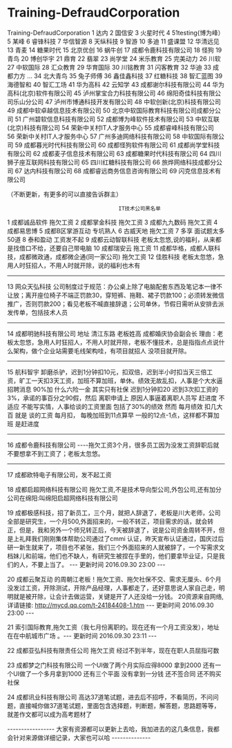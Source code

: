 # Training-DefraudCorporation
Training-DefraudCorporation
1 达内
2 国信安
3 火星时代
4 51testing{博为峰）
5 某峰
6 睿锋科技
7 华信智源
8 天纵科技
9 智游
10 多迪
11 盛课盟
12 华清远见
13 青麦
14 糖果时代
15 北京优创
16 蜗牛创 
17 成都令鹿科技有限公司
18 怪狗
19 青鸟
20 博创华宇
21 鼎育
22 翡翠
23 尚学堂
24 米乐教育
25 完美动力
26 川软
27 中软国际
28 汇众教育
29 华育国际
30 川铭教育
31 闪客教育
32 华迪
33 成都力方 ...
34 北大青鸟
35 兔子师傅
36 鑫佳鑫科技
37 红糖科技
38 智汇蓝图
39 海德智和
40 智汇工场
41 华为高科
42 云知学
43 成都谢尔科技有限公司
44 华为高科(北京)软件有限公司
45 泸州掌宝合力科技有限公司
46 绵阳奇佳科技有限公司乐山分公司
47 泸州市博通科技开发有限公司
48 中软创新(北京)科技有限公司
49 成都中软卓越信息技术有限公司
50 北京中软国际教育科技有限公司成都分公司
51 广州碧软信息科技有限公司
52 成都博为峰软件技术有限公司
53 中软互联(北京)科技有限公司
54 荣新中关村IT人才服务中心
55 成都睿峰科技有限公司	
56 荣新中关村IT人才服务中心
57 广州多迪网络科技有限公司
58 中软国际有限公司
59 成都暮光时代科技有限公司
60 成都怪狗软件有限公司
61 成都尚学堂科技有限公司
62 成都麦子信息技术有限公司
63 成都糖果时代科技有限公司
64 四川狮子座互联网科技有限公司
65 四川红糖科技有限公司
66 旅烨网络科技成都分公司
67 达内科技有限公司
68 成都睿远商务信息咨询有限公司
69 闪克信息技术有限公司

（不断更新，有更多的可以直接告诉群主）

                                        IT技术公司黑名单

1 成都诚品软件    拖欠工资
2 成都掌金科技    拖欠工资
3 成都九九数码    拖欠工资
4 成都易思博
5 成都B区掌游互动 专坑熟人
6 古威天地        拖欠工资
7 多享            面试题太多50道
8 泰和盈动        工资发不起
9 成都云动智联科技    老板太忽悠,说的福利，从来都是找借口不给，还要自己带电脑
10 成都瑞安云      拖工资
11 成都华格，成都人联科技，成都微政通，成都微企通(同一家公司)      拖欠工资
12 佳胜科技        老板太忽悠，急用人时狂招人，不用人时就开除，说的福利也木有

----------------------------------------------

13 网众天弘科技    公司制度过于规范：办公桌上除了电脑配套东西及笔记本一律不让放；离开座位椅子不端正罚款30，穿短裤、拖鞋、裙子罚款100；必须转发微信推广，否则罚款200；看见老板不喊直接辞退；公司单休，节假日需听从安排去派发传单，包括技术人员

----------------------------------------------

14 成都明驰科技有限公司 地址 清江东路 老板姓高 成都婚庆协会副会长  理由：老板太忽悠，急用人时狂招人，不用人时就开除，老板不懂技术，总是指指点点说什么架构，做个企业站需要毛线架构哇，有项目就招人 没项目就开除。

----------------------------------------------

15 航科智宇  卸磨杀驴，迟到1分钟扣10元，扣双倍，迟到半小时扣当天三倍工资，旷工一天扣3天工资，加班不算加班，单休。绩效无故乱扣，人事是个大水逼  招聘消息  90%加  什么六险一金  其实只有社保  迟到1分钟扣20  迟到3次扣工资的3%，承诺的事百分之90假，然后  离职申请上  原因人事逼着离职人员写  赶进度  不适应  不能写实情，人事给谈的工资里面  包括了30%的绩效  然而 每月绩效  扣几大百  就是 谈的工资  每月扣， 每晚加班到11点算早  一般的12点-1点，这样都不算加班  是赶进度

-------------------------------------------------

16 成都令鹿科技有限公司  ----拖欠工资3个月，很多员工因为没发工资辞职后就不要想拿不到工资了；老板太忽悠。

-------------------------------------------------

17 成都欧特电子有限公司，发不起工资

18 成都启超网络科技有限公司 拖欠工资,不是技术导向型公司,外包公司,还有加分公司在绵阳:叫绵阳启超网络科技有限公司

19 成都极感科技，招了新员工，三个月，就把人辞退了，老板是川大老师，公司全部是研究生，一个月500,外面招来的，一般不转正，项目需求的话，就会转正，但是，我和另外一个师兄转正后，今天被辞退了，说是公司资金周转不开，但是上礼拜我们刚刚集体帮助公司通过了cmmi 认证，昨天宣布认证通过，国庆过后研一新生就来了，项目也不紧张，我们三个外面招来的人就被辞了，一个写需求文档妹儿和前端，他们也不缺人，有研究生被捏在手里的，他们要拿毕业证，只是我们的人，不要上当了。
   --- 更新时间 2016.09.30 23:00 ---  

20 成都云聚互动 的周朝江老板！拖欠工资、拖欠社保不交、需求无厘头、6个月没发过工资，开除测试，开除产品经理，人事都走了，还好意思说人家自己走，明明就是被开除，让会计去做运营，关键是开了人还没给一分钱。
   20资源来自网络, 	详请链接: http://mycd.qq.com/t-24184408-1.htm    --- 更新时间 2016.09.30 23:00 --- 
 
21 索引国际教育,拖欠工资（我七月份离职的。现在还有一个月工资没发），地址在在中航城市广场 。--- 更新时间 2016.09.30 23:11 ---

22 成都亚弘科技有限责任公司 拖欠工资 经过不到半年，现在在职人员屈指可数

23 成都梦之门科技有限公司 一个UI做了两个月实际应得8000 拿到2000  还有一个UI做了一个多月拿到1000  还有三个平面  没有拿到一分钱  还不签合同  还不购买社保

24 成都讯业科技有限公司 高达37道笔试题，进去后不招呼，不看简历，不问问题，直接喊你做37道笔试题，里面包含选择题，判断题，解答题，思路题等等，就差作文都可以成为高考题材了

 
   -----------------   大家有资源都可以更新上去哈，我加进去的这几条信息，我都会针对来源做详细记录，大家也可以哈   --------------
